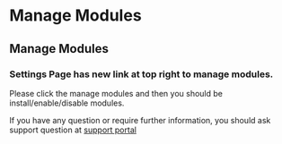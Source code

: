 # Manage Modules

## Manage Modules

### Settings Page has new link at top right to manage modules.

Please click the manage modules and then you should be install/enable/disable modules.

If you have any question or require further information, you should ask support question at [support portal](https://tecdiary.net/support/modern-point-of-sale-solution/ask_question)
